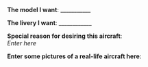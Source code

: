 **The model I want**: ___________

**The livery I want**: ____________

**Special reason for desiring this aircraft**:<br/>
*Enter here*

**Enter some pictures of a real-life aircraft here**: